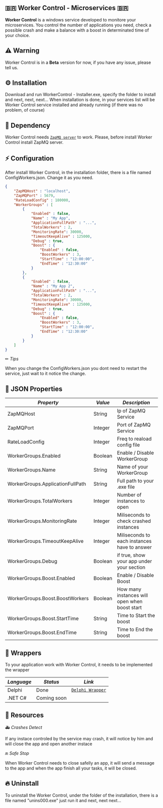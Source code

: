 ## 🇧🇷  Worker Control - Microservices 🇧🇷
 <b>Worker Control</b> is a windows service developed to monitore your microservices. You control the number of applications you need, check a possible crash and make a balance with a boost in determinated time of your choice.

## ⚠️ Warning

Worker Control is in a <b>Beta</b> version for now, if you have any issue, please tell us. 

## ⚙️ Installation

Download and run WorkerControl - Installer.exe, specify the folder to install and next, next, next...
When installation is done, in your services list will be Worker Control service installed and already running (if there was no problem, of course)

## 💉 Dependency

Worker Control needs [`ZapMQ server`](https://github.com/MurilloLazzaretti/ZapMQ) to work. Please, before install Worker Control install ZapMQ server.

## ⚡️ Configuration

After install Worker Control, in the installation folder, there is a file named ConfigWorkers.json. Change it as you need.

```json
{
    "ZapMQHost" : "localhost",
    "ZapMQPort" : 5679,
    "RateLoadConfig" : 180000,
    "WorkerGroups" : [
        {
            "Enabled" : false,
            "Name" : "My App",
            "ApplicationFullPath" : "...",
            "TotalWorkers" : 2,
            "MonitoringRate": 30000,
            "TimeoutKeepAlive" : 125000,
            "Debug" : true,
            "Boost" : {
                "Enabled" : false,
                "BoostWorkers" : 3,
                "StartTime" : "12:00:00",
                "EndTime" : "12:30:00"    
            } 
        },
        {
            "Enabled" : false,
            "Name" : "My App 2",
            "ApplicationFullPath" : "...",
            "TotalWorkers" : 2,
            "MonitoringRate": 30000,
            "TimeoutKeepAlive" : 125000,
            "Debug" : true,
            "Boost" : {
                "Enabled" : false,
                "BoostWorkers" : 3,
                "StartTime" : "12:00:00",
                "EndTime" : "12:30:00"    
            } 
        }
    ]
}
```
✏ _Tips_

When you change the ConfigWorkers.json you dont need to restart the service, just wait to it notice the change.

## 🍬 JSON Properties

| _Property_                        | _Value_         | _Description_                                 |  
| --------------------------------- | --------------- | --------------------------------------------- |
|  ZapMQHost                        | String          | Ip of ZapMQ Service                           |
|  ZapMQPort                        | Integer         | Port of ZapMQ Service                         |
|  RateLoadConfig                   | Integer         | Freq to reaload config file                   |
|  WorkerGroups.Enabled             | Boolean         | Enable / Disable WorkerGroup                  |
|  WorkerGroups.Name                | String          | Name of your WorkerGroup                      |
|  WorkerGroups.ApplicationFullPath | String          | Full path to your .exe file                   |
|  WorkerGroups.TotalWorkers        | Integer         | Number of instances to open                   |
|  WorkerGroups.MonitoringRate      | Integer         | Miliseconds to check crashed instances        |
|  WorkerGroups.TimeoutKeepAlive    | Integer         | Miliseconds to each instances have to answer  |
|  WorkerGroups.Debug               | Boolean         | if true, show your app under your section     |
|  WorkerGroups.Boost.Enabled       | Boolean         | Enable / Disable Boost                        |
|  WorkerGroups.Boost.BoostWorkers  | Boolean         | How many instances will open when boost start |
|  WorkerGroups.Boost.StartTime     | String          | Time to Start the boost                       |
|  WorkerGroups.Boost.EndTime       | String          | Time to End the boost                         |

## 🌱 Wrappers

To your application work with Worker Control, it needs to be implemented the wrapper

| _Language_ | _Status_        | _Link_            | 
| ---------- | --------------- | ----------------- |
|  Delphi    | Done            | [`Delphi Wrapper`](https://github.com/MurilloLazzaretti/worker-delphi-wrapper)|
|  .NET C#   | Coming soon     | |

## 🧬 Resources

🚑  _Crashes Detect_

If any instace controled by the service may crash, it will notice by him and will close the app and open another instace

🔚 _Safe Stop_

When Worker Control needs to close safelly an app, it will send a message to the app and when the app finish all your tasks, it will be closed.

## 🔥 Uninstall

To uninstall the Worker Control, under the folder of the installation, there is a file named "unins000.exe" just run it and next, next next...